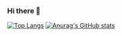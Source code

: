 ### Hi there 👋

<!--
**leegyuseung/leegyuseung** is a ✨ _special_ ✨ repository because its `README.md` (this file) appears on your GitHub profile.

Here are some ideas to get you started:

- 🔭 I’m currently working on ...
- 🌱 I’m currently learning ...
- 👯 I’m looking to collaborate on ...
- 🤔 I’m looking for help with ...
- 💬 Ask me about ...
- 📫 How to reach me: ...
- 😄 Pronouns: ...
- ⚡ Fun fact: ...
-->
[![Top Langs](https://github-readme-stats.vercel.app/api/top-langs/?username=leegyuseung)](https://github.com/leegyuseung/github-readme-stats)
[![Anurag's GitHub stats](https://github-readme-stats.vercel.app/api?username=leegyuseung)](https://github.com/leegyuseung/github-readme-stats)
